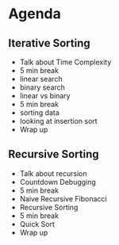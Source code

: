 # Agenda

## Iterative Sorting
- Talk about Time Complexity
- 5 min break
- linear search
- binary search
- linear vs binary
- 5 min break
- sorting data
- looking at insertion sort
- Wrap up

## Recursive Sorting
- Talk about recursion
- Countdown Debugging
- 5 min break
- Naive Recursive Fibonacci
- Recursive Sorting
- 5 min break
- Quick Sort
- Wrap up
